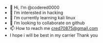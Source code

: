 - 👋 Hi, I’m @codered0000
- 👀 I’m interested in hacking
- 🌱 I’m currently learning kali linux
- 💞️ I’m looking to collaborate on github
- 📫 How to reach me cred70875@gmail.com
- I hope i will be best in my carrier Thank you

<!---
codered0000/codered0000 is a ✨ special ✨ repository because its `README.md` (this file) appears on your GitHub profile.
You can click the Preview link to take a look at your changes.
--->
